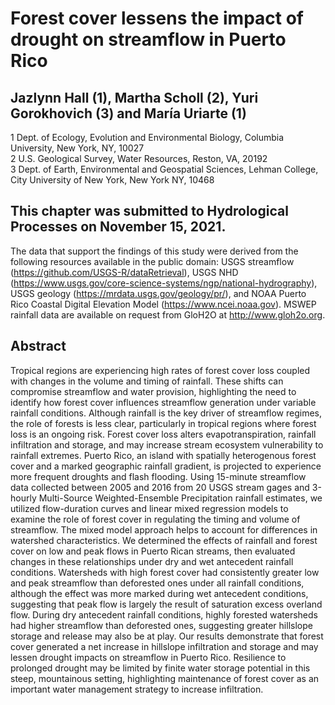 # Forest cover lessens the impact of drought on streamflow in Puerto Rico  
## Jazlynn Hall (1), Martha Scholl (2), Yuri Gorokhovich (3) and María Uriarte (1)
1 Dept. of Ecology, Evolution and Environmental Biology, Columbia University, New York, NY, 10027  
2 U.S. Geological Survey, Water Resources, Reston, VA, 20192  
3 Dept. of Earth, Environmental and Geospatial Sciences, Lehman College, City University of New York, New York NY, 10468  
  
## This chapter was submitted to Hydrological Processes on November 15, 2021.  
  
The data that support the findings of this study were derived from the following resources available in the public domain: USGS streamflow (https://github.com/USGS-R/dataRetrieval), USGS NHD (https://www.usgs.gov/core-science-systems/ngp/national-hydrography), USGS geology (https://mrdata.usgs.gov/geology/pr/), and NOAA Puerto Rico Coastal Digital Elevation Model (https://www.ncei.noaa.gov). MSWEP rainfall data are available on request from GloH2O at http://www.gloh2o.org. 
 
## Abstract
Tropical regions are experiencing high rates of forest cover loss coupled with changes in the volume and timing of rainfall. These shifts can compromise streamflow and water provision, highlighting the need to identify how forest cover influences streamflow generation under variable rainfall conditions. Although rainfall is the key driver of streamflow regimes, the role of forests is less clear, particularly in tropical regions where forest loss is an ongoing risk. Forest cover loss alters evapotranspiration, rainfall infiltration and storage, and may increase stream ecosystem vulnerability to rainfall extremes. Puerto Rico, an island with spatially heterogenous forest cover and a marked geographic rainfall gradient, is projected to experience more frequent droughts and flash flooding. Using 15-minute streamflow data collected between 2005 and 2016 from 20 USGS stream gages and 3-hourly Multi-Source Weighted-Ensemble Precipitation rainfall estimates, we utilized flow-duration curves and linear mixed regression models to examine the role of forest cover in regulating the timing and volume of streamflow. The mixed model approach helps to account for differences in watershed characteristics. We determined the effects of rainfall and forest cover on low and peak flows in Puerto Rican streams, then evaluated changes in these relationships under dry and wet antecedent rainfall conditions. Watersheds with high forest cover had consistently greater low and peak streamflow than deforested ones under all rainfall conditions, although the effect was more marked during wet antecedent conditions, suggesting that peak flow is largely the result of saturation excess overland flow. During dry antecedent rainfall conditions, highly forested watersheds had higher streamflow than deforested ones, suggesting greater hillslope storage and release may also be at play. Our results demonstrate that forest cover generated a net increase in hillslope infiltration and storage and may lessen drought impacts on streamflow in Puerto Rico. Resilience to prolonged drought may be limited by finite water storage potential in this steep, mountainous setting, highlighting maintenance of forest cover as an important water management strategy to increase infiltration. 
